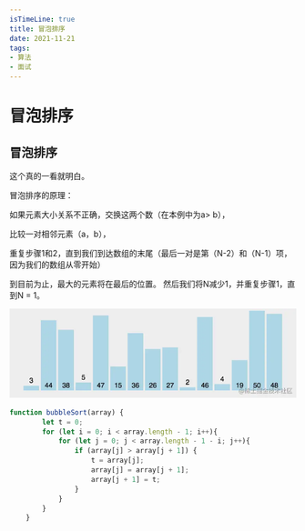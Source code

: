 ```yaml
---
isTimeLine: true
title: 冒泡排序
date: 2021-11-21
tags:
- 算法
- 面试
---
```

# 冒泡排序

## 冒泡排序

这个真的一看就明白。

冒泡排序的原理：


如果元素大小关系不正确，交换这两个数（在本例中为a> b），

比较一对相邻元素（a，b），

重复步骤1和2，直到我们到达数组的末尾（最后一对是第（N-2）和（N-1）项，因为我们的数组从零开始）

到目前为止，最大的元素将在最后的位置。 然后我们将N减少1，并重复步骤1，直到N = 1。


![img.png](1.webp)

```js
function bubbleSort(array) {
        let t = 0;
        for (let i = 0; i < array.length - 1; i++){
            for (let j = 0; j < array.length - 1 - i; j++){
                if (array[j] > array[j + 1]) {
                    t = array[j];
                    array[j] = array[j + 1];
                    array[j + 1] = t;
                }
            }
        }
    }

```






